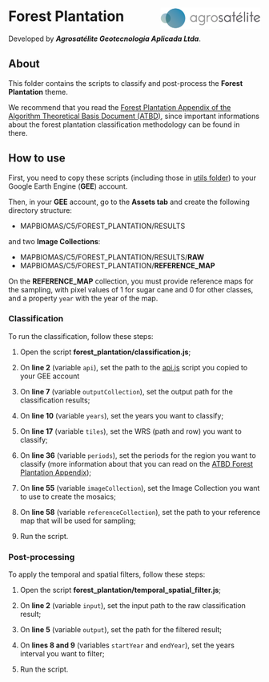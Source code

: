 <div>
    <img src='./assets/logo.png' height='auto' width='200' align='right'>
    <h1>Forest Plantation</h1>
</div>

Developed by ***Agrosatélite Geotecnologia Aplicada Ltda***.

## About

This folder contains the scripts to classify and post-process the **Forest Plantation** theme. 

We recommend that you read the [Forest Plantation Appendix of the Algorithm Theoretical Basis Document (ATBD)](https://mapbiomas.org/download-dos-atbds), since important informations about the forest plantation classification methodology can be found in there. 

## How to use

First, you need to copy these scripts (including those in [utils folder](./utils)) to your Google Earth Engine (**GEE**) account.

Then, in your **GEE** account, go to the **Assets tab** and create the following directory structure:

 - MAPBIOMAS/C5/FOREST_PLANTATION/RESULTS

and two **Image Collections**:

 - MAPBIOMAS/C5/FOREST_PLANTATION/RESULTS/**RAW**
 - MAPBIOMAS/C5/FOREST_PLANTATION/**REFERENCE_MAP**

On the **REFERENCE_MAP** collection, you must provide reference maps for the sampling, with pixel values of 1 for sugar cane and 0 for other classes, and a property `year` with the year of the map.

### Classification

To run the classification, follow these steps:

1. Open the script **forest_plantation/classification.js**;

2. On **line 2** (variable `api`), set the path to the [api.js](./utils/api.js) script you copied to your GEE account

3. On **line 7** (variable `outputCollection`), set the output path for the classification results;

4. On **line 10** (variable `years`), set the years you want to classify;
    
5. On **line 17** (variable `tiles`), set the WRS (path and row) you want to classify;
    
6. On **line 36** (variable `periods`), set the periods for the region you want to classify (more information about that you can read on the [ATBD Forest Plantation Appendix](https://mapbiomas.org/download-dos-atbds));
    
7. On **line 55** (variable `imageCollection`), set the Image Collection you want to use to create the mosaics;

8. On **line 58** (variable `referenceCollection`), set the path to your reference map that will be used for sampling;
  
9. Run the script.

### Post-processing

To apply the temporal and spatial filters, follow these steps: 

1. Open the script **forest_plantation/temporal_spatial_filter.js**;

2. On **line 2** (variable `input`), set the input path to the raw classification result;

3. On **line 5** (variable `output`), set the path for the filtered result;

4. On **lines 8 and 9** (variables `startYear` and `endYear`), set the years interval you want to filter;

5. Run the script.
